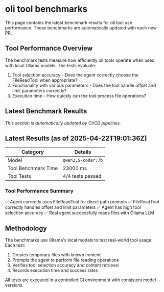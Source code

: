 # oli tool benchmarks

This page contains the latest benchmark results for oli tool use performance.
These benchmarks are automatically updated with each new PR.

## Tool Performance Overview

The benchmark tests measure how efficiently oli tools operate when used with local Ollama models. The tests evaluate:

1. Tool selection accuracy - Does the agent correctly choose the FileReadTool when appropriate?
2. Functionality with various parameters - Does the tool handle offset and limit parameters correctly?
3. Execution time - How quickly can the tool process file operations?

## Latest Benchmark Results

_This section is automatically updated by CI/CD pipelines._

<!-- BENCHMARK_RESULTS -->
## Latest Results (as of 2025-04-22T19:01:36Z)

| Category | Details |
|----------|---------|
| Model | `qwen2.5-coder:7b` |
| Tool Benchmark Time | 23000 ms |
| Tool Tests | 4/4 tests passed |

### Tool Performance Summary
✅ Agent correctly uses FileReadTool for direct path prompts
✅ FileReadTool correctly handles offset and limit parameters
✅ Agent has high tool selection accuracy
✅ Real agent successfully reads files with Ollama LLM

<!-- END_BENCHMARK_RESULTS -->

## Methodology

The benchmarks use Ollama's local models to test real-world tool usage. Each test:

1. Creates temporary files with known content
2. Prompts the agent to perform file reading operations
3. Verifies tool selection accuracy and content retrieval
4. Records execution time and success rates

All tests are executed in a controlled CI environment with consistent model versions.
